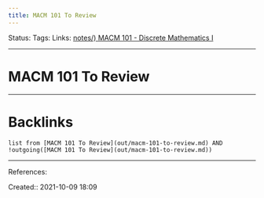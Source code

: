 ```yaml
---
title: MACM 101 To Review
---
```

Status: 
Tags: 
Links: [notes/) MACM 101 - Discrete Mathematics I](None)
___
# MACM 101 To Review

___
# Backlinks
```dataview
list from [MACM 101 To Review](out/macm-101-to-review.md) AND !outgoing([MACM 101 To Review](out/macm-101-to-review.md))
```
___
References:

Created:: 2021-10-09 18:09
